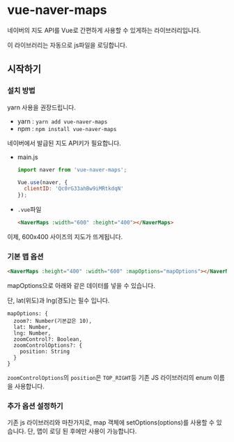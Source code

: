 # vue-naver-maps
네이버의 지도 API를 Vue로 간편하게 사용할 수 있게하는 라이브러리입니다.
 
이 라이브러리는 자동으로 js파일을 로딩합니다. 

## 시작하기
### 설치 방법
yarn 사용을 권장드립니다.
* yarn : `yarn add vue-naver-maps`
* npm : `npm install vue-naver-maps`

네이버에서 발급된 지도 API키가 필요합니다.
* main.js
  ```javascript
  import naver from 'vue-naver-maps';
  
  Vue.use(naver, {
    clientID: 'Qc0rG33ahBw9iMRtkdqN'
  });
  ```
* `.vue`파일
  ```html
  <NaverMaps :width="600" :height="400"></NaverMaps>
  ```
 이제, 600x400 사이즈의 지도가 뜨게됩니다.
 
### 기본 맵 옵션
```html
<NaverMaps :height="400" :width="600" :mapOptions="mapOptions"></NaverMaps>
```
mapOptions으로 아래와 같은 데이터를 넣을 수 있습니다.

단, lat(위도)과 lng(경도)는 필수 입니다. 
```
mapOptions: {
  zoom?: Number(기본값은 10),
  lat: Number,
  lng: Number,
  zoomControl?: Boolean,
  zoomControlOptions?: {
    position: String
  }
}
```
`zoomControlOptions`의 `position`은 `TOP_RIGHT`등 기존 JS 라이브러리의 enum 이름을 사용합니다.
### 추가 옵션 설정하기
기존 js 라이브러리와 마찬가지로, map 객체에 setOptions(options)를 사용할 수 있습니다. 단, 맵이 로딩 된 후에만 사용이 가능합니다.

